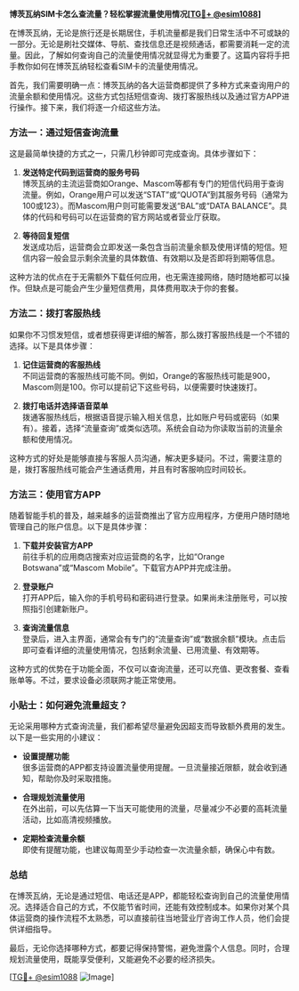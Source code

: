 **博茨瓦纳SIM卡怎么查流量？轻松掌握流量使用情况[[TG💪+ @esim1088](https://t.me/s/esim1088)]**

在博茨瓦纳，无论是旅行还是长期居住，手机流量都是我们日常生活中不可或缺的一部分。无论是刷社交媒体、导航、查找信息还是视频通话，都需要消耗一定的流量。因此，了解如何查询自己的流量使用情况就显得尤为重要了。这篇内容将手把手教你如何在博茨瓦纳轻松查看SIM卡的流量使用情况。

首先，我们需要明确一点：博茨瓦纳的各大运营商都提供了多种方式来查询用户的流量余额和使用情况。这些方式包括短信查询、拨打客服热线以及通过官方APP进行操作。接下来，我们将逐一介绍这些方法。

### 方法一：通过短信查询流量

这是最简单快捷的方式之一，只需几秒钟即可完成查询。具体步骤如下：

1. **发送特定代码到运营商的服务号码**  
   博茨瓦纳的主流运营商如Orange、Mascom等都有专门的短信代码用于查询流量。例如，Orange用户可以发送“STAT”或“QUOTA”到其服务号码（通常为100或123）。而Mascom用户则可能需要发送“BAL”或“DATA BALANCE”。具体的代码和号码可以在运营商的官方网站或者营业厅获取。

2. **等待回复短信**  
   发送成功后，运营商会立即发送一条包含当前流量余额及使用详情的短信。短信内容一般会显示剩余流量的具体数值、有效期以及是否即将到期等信息。

这种方法的优点在于无需额外下载任何应用，也无需连接网络，随时随地都可以操作。但缺点是可能会产生少量短信费用，具体费用取决于你的套餐。

### 方法二：拨打客服热线

如果你不习惯发短信，或者想获得更详细的解答，那么拨打客服热线是一个不错的选择。以下是具体步骤：

1. **记住运营商的客服热线**  
   不同运营商的客服热线可能不同。例如，Orange的客服热线可能是900，Mascom则是100。你可以提前记下这些号码，以便需要时快速拨打。

2. **拨打电话并选择语音菜单**  
   拨通客服热线后，根据语音提示输入相关信息，比如账户号码或密码（如果有）。接着，选择“流量查询”或类似选项。系统会自动为你读取当前的流量余额和使用情况。

这种方式的好处是能够直接与客服人员沟通，解决更多疑问。不过，需要注意的是，拨打客服热线可能会产生通话费用，并且有时客服响应时间较长。

### 方法三：使用官方APP

随着智能手机的普及，越来越多的运营商推出了官方应用程序，方便用户随时随地管理自己的账户信息。以下是具体步骤：

1. **下载并安装官方APP**  
   前往手机的应用商店搜索对应运营商的名字，比如“Orange Botswana”或“Mascom Mobile”。下载官方APP并完成注册。

2. **登录账户**  
   打开APP后，输入你的手机号码和密码进行登录。如果尚未注册账号，可以按照指引创建新账户。

3. **查询流量信息**  
   登录后，进入主界面，通常会有专门的“流量查询”或“数据余额”模块。点击后即可查看详细的流量使用情况，包括剩余流量、已用流量、有效期等。

这种方式的优势在于功能全面，不仅可以查询流量，还可以充值、更改套餐、查看账单等。不过，要求设备必须联网才能正常使用。

### 小贴士：如何避免流量超支？

无论采用哪种方式查询流量，我们都希望尽量避免因超支而导致额外费用的发生。以下是一些实用的小建议：

- **设置提醒功能**  
  很多运营商的APP都支持设置流量使用提醒。一旦流量接近限额，就会收到通知，帮助你及时采取措施。

- **合理规划流量使用**  
  在外出前，可以先估算一下当天可能使用的流量，尽量减少不必要的高耗流量活动，比如高清视频播放。

- **定期检查流量余额**  
  即使有提醒功能，也建议每周至少手动检查一次流量余额，确保心中有数。

### 总结

在博茨瓦纳，无论是通过短信、电话还是APP，都能轻松查询到自己的流量使用情况。选择适合自己的方式，不仅能节省时间，还能有效控制成本。如果你对某个具体运营商的操作流程不太熟悉，可以直接前往当地营业厅咨询工作人员，他们会提供详细指导。

最后，无论你选择哪种方式，都要记得保持警惕，避免泄露个人信息。同时，合理规划流量使用，既能享受便利，又能避免不必要的经济损失。

[[TG💪+ @esim1088](https://t.me/s/esim1088) ![Image](https://i.postimg.cc/4NQfJmqS/Snipaste-2025-05-13-00-14-12.png)]